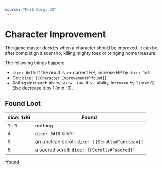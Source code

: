 ```yaml
---
source: "Mörk Borg: 33"
---
```

# Character Improvement

The game master decides when a character should be improved. It can be after completign a scenario, killing mighty foes or bringing home treasure.

The following things happen:

- `dice: 6d10`: If the result is >= current HP, increase HP by `dice: 1d6`
- Get: `dice: [[Character Improvement#^found]]`
- Roll against each ability: `dice: 1d6`. If >= ability, increase by 1 (max 6). Else decrease it by 1 (min -3).


## Found Loot

| dice: 1d6 | Found               |
| --------- | ------------------- |
| 1-3       | nothing             |
| 4         | `dice: 3d10` silver |
| 5         | an unclean scroll: `dice: [[Scrolls#^unclean]]`   |
| 6         | a sacred scroll: `dice: [[Scrolls#^sacred]]`     |
^found




